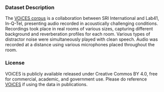### Dataset Description
The [VOiCES corpus](https://iqtlabs.github.io/voices/) is a collaboration between SRI International and Lab41, In-Q-Tel, presenting audio recorded in acoustically challenging conditions. Recordings took place in real rooms of various sizes, capturing different background and reverberation profiles for each room. Various types of distractor noise were simultaneously played with clean speech. Audio was recorded at a distance using various microphones placed throughout the room. 

### License
VOiCES is publicly available released under Creative Commos BY 4.0, free for commercial, academic, and government use. Please do reference [VOiCES](https://arxiv.org/abs/1804.05053) if using the data in publications.